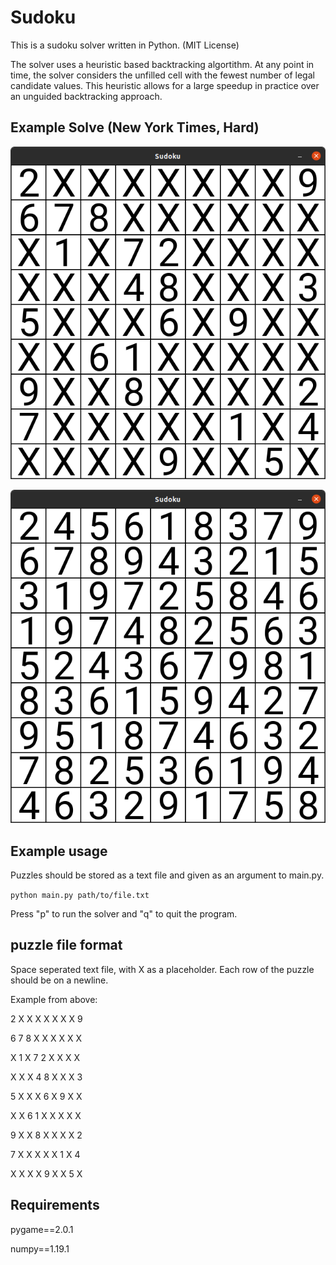 # Sudoku

This is a sudoku solver written in Python. (MIT License)


The solver uses a heuristic based backtracking algortithm. At any point in time, the solver considers the unfilled cell with the fewest number of legal candidate values. This heuristic allows for a large speedup in practice over an unguided backtracking approach.  

## Example Solve (New York Times, Hard)
![alt text](sudoku1.png)

![alt text](sudoku2.png)

## Example usage

Puzzles should be stored as a text file and given as an argument to main.py.

`python main.py path/to/file.txt`

Press "p" to run the solver and "q" to quit the program.


## puzzle file format

Space seperated text file, with X as a placeholder.
Each row of the puzzle should be on a newline.

Example from above: 

2 X X X X X X X 9 

6 7 8 X X X X X X 

X 1 X 7 2 X X X X 

X X X 4 8 X X X 3 

5 X X X 6 X 9 X X 

X X 6 1 X X X X X 

9 X X 8 X X X X 2 

7 X X X X X 1 X 4 

X X X X 9 X X 5 X

## Requirements

pygame==2.0.1

numpy==1.19.1
